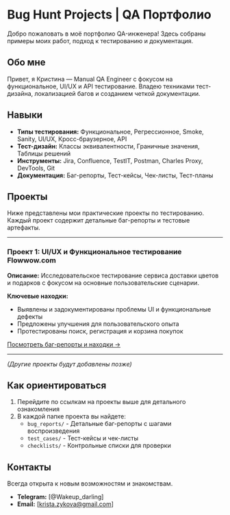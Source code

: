 # Bug Hunt Projects | QA Портфолио

Добро пожаловать в моё портфолио QA-инженера! Здесь собраны примеры моих работ, подход к тестированию и документация.

## Обо мне

Привет, я Кристина — Manual QA Engineer с фокусом на функциональное, UI/UX и API тестирование. Владею техниками тест-дизайна, локализацией багов и созданием четкой документации.

## Навыки

*   **Типы тестирования:** Функциональное, Регрессионное, Smoke, Sanity, UI/UX, Кросс-браузерное, API
*   **Тест-дизайн:** Классы эквивалентности, Граничные значения, Таблицы решений
*   **Инструменты:** Jira, Confluence, TestIT, Postman, Charles Proxy, DevTools, Git
*   **Документация:** Баг-репорты, Тест-кейсы, Чек-листы, Тест-планы

## Проекты

Ниже представлены мои практические проекты по тестированию. Каждый проект содержит детальные баг-репорты и тестовые артефакты.

---

### Проект 1: UI/UX и Функциональное тестирование Flowwow.com

**Описание:** Исследовательское тестирование сервиса доставки цветов и подарков с фокусом на основные пользовательские сценарии.

**Ключевые находки:**
- Выявлены и задокументированы проблемы UI и функциональные дефекты
- Предложены улучшения для пользовательского опыта
- Протестированы поиск, регистрация и корзина покупок

[Посмотреть баг-репорты и находки →](./Project_Flowwow/)

---
*(Другие проекты будут добавлены позже)*

## Как ориентироваться

1.  Перейдите по ссылкам на проекты выше для детального ознакомления
2.  В каждой папке проекта вы найдете:
    *   `bug_reports/` - Детальные баг-репорты с шагами воспроизведения
    *   `test_cases/` - Тест-кейсы и чек-листы
    *   `checklists/` - Контрольные списки для проверки

## Контакты

Всегда открыта к новым возможностям и знакомствам.
*   **Telegram:** [@Wakeup_darling]
*   **Email:** [krista.zykova@gmail.com]
